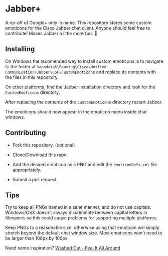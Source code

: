 # Jabber+ #

A rip-off of Google+ only in name. This repository stores some custom emoticons for the Cisco Jabber chat client. Anyone should feel free to contribute! Makes Jabber a little more fun. :beers:

## Installing ##

On Windows the recomended way to install custom emoticons is to navigate to the folder at `%appdata%\Roaming\Cisco\Unified Communication\Jabber\CSF\CustomEmoticons` and replace its contents with the files in this repository.

On other platforms, find the Jabber installation directory and look for the `CustomEmoticons` directory.

After replacing the contents of the `CustomEmoticons` directory restart Jabber.

The emoticons should now appear in the emoticon menu inside chat windows.

## Contributing ##

* Fork this repository. (optional)

* Clone/Download this repo.

* Add the desired emoticon as a PNG and edit the `emoticonDefs.xml` file appropriately.

* Submit a pull request.

## Tips ##

Try to keep all PNGs named in a sane manner, and do not use capitals. Windows/OSX doesn't always discriminate between capital letters in filenames so this could cause problems for supporting multiple platforms.

Keep PNGs to a reasonable size, otherwise using that emoticon will simply stretch beyond the default chat window size. Most emoticons won't need to be larger than 100px by 100px.

Need some inspiration? [Washed Out - Feel It All Around](https://soundcloud.com/washedoutofficial/04-feel-it-all-around)

